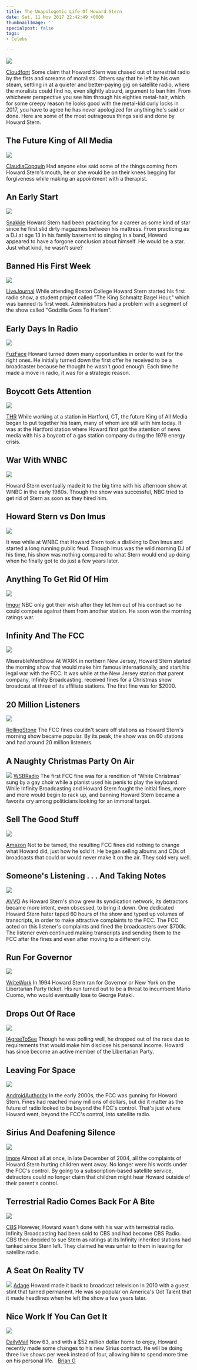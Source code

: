 ```yaml
---
title: The Unapologetic Life Of Howard Stern
date: Sat, 11 Nov 2017 22:42:49 +0000
thumbnailImage: ''
specialpost: false
tags:
- Celebs

---
```

![](https://simplyaddicted.com/wp-content/uploads/2017/11/fullwidth.bb44ccba.jpg)

[Cloudfont](https://d2ycltig8jwwee.cloudfront.net/features/948/fullwidth.bb44ccba.jpg) Some claim that Howard Stern was chased out of terrestrial radio by the fists and screams of moralists. Others say that he left by his own steam, settling in at a quieter and better-paying gig on satellite radio, where the moralists could find no, even slightly absurd, argument to ban him. From whichever perspective you see him through his eighties metal-hair, which for some creepy reason he looks good with the metal-kid curly locks in 2017, you have to agree he has never apologized for anything he's said or done. Here are some of the most outrageous things said and done by Howard Stern.  

The Future King of All Media
----------------------------

![](https://simplyaddicted.com/wp-content/uploads/2017/11/howard-photo.jpg)

[ClaudiaCopquin](https://claudiacopquin.files.wordpress.com/2012/10/howard-photo.jpg) Had anyone else said some of the things coming from Howard Stern's mouth, he or she would be on their knees begging for forgiveness while making an appointment with a therapist.  

An Early Start
--------------

![](https://simplyaddicted.com/wp-content/uploads/2017/11/howard-stern-yearbook-high-school-young-photo-GC.jpg)

[Snakkle](http://www.snakkle.com/wp-content/uploads/2012/01/howard-stern-yearbook-high-school-young-photo-GC.jpg) Howard Stern had been practicing for a career as some kind of star since he first slid dirty magazines between his mattress. From practicing as a DJ at age 13 in his family basement to singing in a band, Howard appeared to have a forgone conclusion about himself. He would be a star. Just what kind, he wasn't sure?

Banned His First Week
---------------------

![](https://simplyaddicted.com/wp-content/uploads/2017/11/9568_640.jpg)

[LiveJournal](https://ic.pics.livejournal.com/jonesingjay/12452594/9568/9568_640.jpg) While attending Boston College Howard Stern started his first radio show, a student project called "The King Schmaltz Bagel Hour," which was banned its first week. Administrators had a problem with a segment of the show called "Godzilla Goes To Harlem".  

Early Days In Radio
-------------------

![](https://simplyaddicted.com/wp-content/uploads/2017/11/howardb.jpg)

[FuzFace](http://newsattorneys.wpengine.com/wp-content/uploads/2017/11/howardb.jpg) Howard turned down many opportunities in order to wait for the right ones. He initially turned down the first offer he received to be a broadcaster because he thought he wasn't good enough. Each time he made a move in radio, it was for a strategic reason.

Boycott Gets Attention
----------------------

![](https://simplyaddicted.com/wp-content/uploads/2017/11/HS_1_a_l.jpg)

[THR](https://simplyaddicted.com/wp-content/uploads/2017/11/HS_1_a_l.jpg) While working at a station in Hartford, CT, the future King of All Media began to put together his team, many of whom are still with him today. It was at the Hartford station where Howard first got the attention of news media with his a boycott of a gas station company during the 1979 energy crisis.

War With WNBC
-------------

![](https://simplyaddicted.com/wp-content/uploads/2017/11/maxresdefault-2.jpg)

Howard Stern eventually made it to the big time with his afternoon show at WNBC in the early 1980s. Though the show was successful, NBC tried to get rid of Stern as soon as they hired him.

Howard Stern vs Don Imus
------------------------

![](https://simplyaddicted.com/wp-content/uploads/2017/11/hqdefault-4.jpg)

It was while at WNBC that Howard Stern took a disliking to Don Imus and started a long running public feud. Though Imus was the wild morning DJ of his time, his show was nothing compared to what Stern would end up doing when he finally got to do just a few years later.

Anything To Get Rid Of Him
--------------------------

![](https://simplyaddicted.com/wp-content/uploads/2017/11/4HWpu83.jpg)

[Imgur](http://newsattorneys.wpengine.com/wp-content/uploads/2017/11/4HWpu83.jpg) NBC only got their wish after they let him out of his contract so he could compete against them from another station. He soon won the morning ratings war.

Infinity And The FCC
--------------------

![](https://simplyaddicted.com/wp-content/uploads/2017/11/WK-AS944_howard_G_20100217175247-1.jpg)

MiserableMenShow At WXRK in northern New Jersey, Howard Stern started the morning show that would make him famous internationally, and start his legal war with the FCC. It was while at the New Jersey station that parent company, Infinity Broadcasting, received fines for a Christmas show broadcast at three of its affiliate stations. The first fine was for $2000.

20 Million Listeners
--------------------

![](https://simplyaddicted.com/wp-content/uploads/2017/11/rectangle-1.jpg)

[RollingStone](https://simplyaddicted.com/wp-content/uploads/2017/11/rectangle.jpg) The FCC fines couldn't scare off stations as Howard Stern's morning show became popular. By its peak, the show was on 60 stations and had around 20 million listeners.

A Naughty Christmas Party On Air
--------------------------------

![](https://simplyaddicted.com/wp-content/uploads/2017/11/photos.medleyphoto.4340459.jpg) [WSBRadio](https://simplyaddicted.com/wp-content/uploads/2017/11/photos.medleyphoto.4340459.jpg) The first FCC fine was for a rendition of 'White Christmas' sung by a gay choir while a pianist used his penis to play the keyboard. While Infinity Broadcasting and Howard Stern fought the initial fines, more and more would begin to rack up, and banning Howard Stern became a favorite cry among politicians looking for an immoral target. 

Sell The Good Stuff
-------------------

![](https://simplyaddicted.com/wp-content/uploads/2017/11/41OfvJVIiL._BO1204203200_.jpg)

[Amazon](https://images-na.ssl-images-amazon.com/images/I/41OfvJ%2BVIiL._BO1,204,203,200_.jpg) Not to be tamed, the resulting FCC fines did nothing to change what Howard did, just how he sold it. He began selling albums and CDs of broadcasts that could or would never make it on the air. They sold very well.

Someone's Listening . . . And Taking Notes
------------------------------------------

![](https://simplyaddicted.com/wp-content/uploads/2017/11/HowardStern.jpg)

[AVVO](https://simplyaddicted.com/wp-content/uploads/2017/11/HowardStern.jpg) As Howard Stern's show grew its syndication network, its detractors became more intent, even obsessed, to bring it down. One dedicated Howard Stern hater taped 60 hours of the show and typed up volumes of transcripts, in order to make attractive complaints to the FCC. The FCC acted on this listener's complaints and fined the broadcasters over $700k. The listener even continued making transcripts and sending them to the FCC after the fines and even after moving to a different city.

Run For Governor
----------------

![](https://simplyaddicted.com/wp-content/uploads/2017/11/howard-stern-libertarian-party.jpg)

[WriteWork](https://simplyaddicted.com/wp-content/uploads/2017/11/howard-stern-libertarian-party.jpg) In 1994 Howard Stern ran for Governor or New York on the Libertarian Party ticket. His run turned out to be a threat to incumbent Mario Cuomo, who would eventually lose to George Pataki.

Drops Out Of Race
-----------------

![](https://simplyaddicted.com/wp-content/uploads/2017/11/howard-stern-for-governor-when-howard-stern-ran-for-governor.jpg)

[IAgreeToSee](https://www.iagreetosee.com/wp-content/uploads/2016/09/howard-stern-for-governor-when-howard-stern-ran-for-governor.png) Though he was polling well, he dropped out of the race due to requirements that would make him disclose his personal income. Howard has since become an active member of the Libertarian Party.

Leaving For Space
-----------------

![](https://simplyaddicted.com/wp-content/uploads/2017/11/sirius-xm-google-tv.jpg)

[AndroidAuthority](https://cdn57.androidauthority.net/wp-content/uploads/2012/06/sirius-xm-google-tv.jpg) In the early 2000s, the FCC was gunning for Howard Stern. Fines had reached many millions of dollars, but did it matter as the future of radio looked to be beyond the FCC's control. That's just where Howard went, beyond the FCC's control, into satellite radio.

Sirius And Deafening Silence
----------------------------

![](https://simplyaddicted.com/wp-content/uploads/2017/11/stern-only-on-sirius-satellite.jpg)

[Imore](https://www.imore.com/sites/imore.com/files/styles/large/public/images/stories/2009/02/stern-only-on-sirius-satellite.jpg?itok=I8FIP3JA) Almost all at once, in late December of 2004, all the complaints of Howard Stern hurting children went away. No longer were his words under the FCC's control. By going to a subscription-based satellite service, detractors could no longer claim that children might hear Howard outside of their parent's control.

Terrestrial Radio Comes Back For A Bite
---------------------------------------

![](https://simplyaddicted.com/wp-content/uploads/2017/11/image656497x.jpg)

[CBS](https://cbsnews2.cbsistatic.com/hub/i/r/2004/11/18/4450d106-a642-11e2-a3f0-029118418759/resize/620x465/840c96f65d8095a2d1383f62907831cb/image656497x.jpg) However, Howard wasn't done with his war with terrestrial radio. Infinity Broadcasting had been sold to CBS and had become CBS Radio. CBS then decided to sue Stern as ratings at its Infinity inherited stations had tanked since Stern left. They claimed he was unfair to them in leaving for satellite radio.

A Seat On Reality TV
--------------------

![](https://simplyaddicted.com/wp-content/uploads/2017/11/Howard_Stern_American_Got_Talent_2015_3x2.jpg) [Adage](http://adage.com/article/media/howard-stern/299226/) Howard made it back to broadcast television in 2010 with a guest stint that turned permanent. He was so popular on America's Got Talent that it made headlines when he left the show a few years later. 

Nice Work If You Can Get It
---------------------------

![](http://newsattorneys.wpengine.com/wp-content/uploads/2017/11/article-2325915-19D35228000005DC-791_634x415.jpg)

[DailyMail](https://simplyaddicted.com/wp-content/uploads/2017/11/article-2325915-19D35228000005DC-791_634x415.jpg) Now 63, and with a $52 million dollar home to enjoy, Howard recently made some changes to his new Sirius contract. He will be doing three live shows per week instead of four, allowing him to spend more time on his personal life.   [Brian G](http://www.writeraccess.com/writer/14369/)